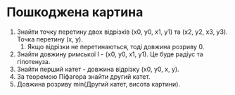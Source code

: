 # Пошкоджена картина

1. Знайти точку перетину двох відрізків (x0, y0, x1, y1) та (x2, y2, x3, y3). Точка перетину (x, y).
	1. Якщо відрізки не перетинаються, тоді довжина розриву 0.
2. Знайти довжину римської I - (x0, y0, x1, y1). Це буде радіус та гіпотенуза.
3. Знайти перший катет - довжина відрізку (x0, y0, x, y).
4. За теоремою Піфагора знайти другий катет.
5. Довжина розриву min(Другий катет, висота картини).
